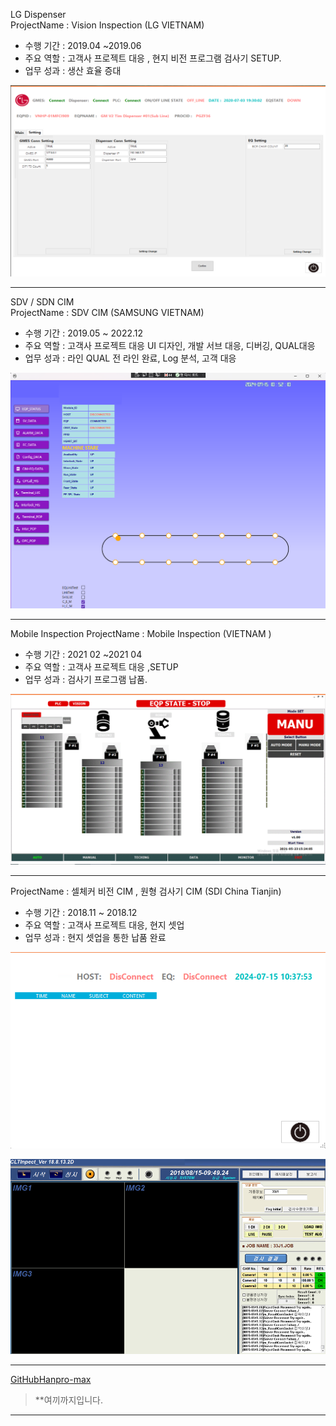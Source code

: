 LG Dispenser  
ProjectName : Vision Inspection (LG VIETNAM)
- 수행 기간 : 2019.04 ~2019.06
- 주요 역할 : 고객사 프로젝트 대응 , 현지 비전 프로그램 검사기 SETUP.
- 업무 성과 : 생산 효율 증대

![Github logo](/images/LG.png) 

---

SDV / SDN CIM  
ProjectName : SDV CIM (SAMSUNG VIETNAM)
- 수행 기간 : 2019.05 ~ 2022.12
- 주요 역할 : 고객사 프로젝트 대응 UI 디자인, 개발 서브 대응, 디버깅, QUAL대응
- 업무 성과 : 라인 QUAL 전 라인 완료, Log 분석, 고객 대응

![Github logo](/images/INSPECTION_SDV.png) 

---

Mobile Inspection 
ProjectName : Mobile Inspection  (VIETNAM )
- 수행 기간 : 2021 02 ~2021 04
- 주요 역할 : 고객사 프로젝트 대응 ,SETUP
- 업무 성과 : 검사기 프로그램 납품.

![Github logo](/images/wafermain1.GIF) 

---

ProjectName : 셀체커 비전 CIM , 원형 검사기 CIM (SDI China Tianjin)
- 수행 기간 : 2018.11 ~ 2018.12
- 주요 역할 : 고객사 프로젝트 대응, 현지 셋업
- 업무 성과 : 현지 셋업을 통한 납품 완료

![Github logo](/images/CELLCHECKER1.png) 

![Github logo](/images/CELLUI.png) 

---

[GitHubHanpro-max](https://github.com/hanpro-max)


> **여끼까지입니다.
> 

---
